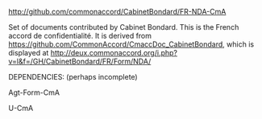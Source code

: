 <a href="http://github.com/commonaccord/CabinetBondard/FR-NDA-CmA">http://github.com/commonaccord/CabinetBondard/FR-NDA-CmA</a>

Set of documents contributed by Cabinet Bondard. This is the French accord de confidentialité.  It is derived from <a href="https://github.com/CommonAccord/CmaccDoc_CabinetBondard">https://github.com/CommonAccord/CmaccDoc_CabinetBondard</a>, which is displayed at <a href="http://deux.commonaccord.org/i.php?v=l&f=/GH/CabinetBondard/FR/Form/NDA/">http://deux.commonaccord.org/i.php?v=l&f=/GH/CabinetBondard/FR/Form/NDA/</a>


DEPENDENCIES:
(perhaps incomplete)

Agt-Form-CmA

U-CmA 

